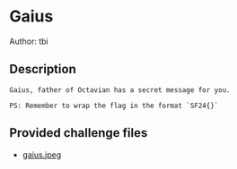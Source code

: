 # Gaius
Author: tbi
## Description
```
Gaius, father of Octavian has a secret message for you.

PS: Remember to wrap the flag in the format `SF24{}`

```
## Provided challenge files
* [gaius.jpeg](gaius.jpeg)
